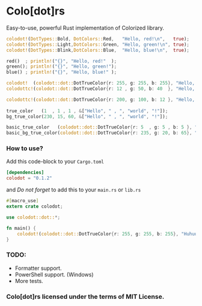 # Colo[dot]rs
Easy-to-use, powerful Rust implementation of Colorized library.

```rust
colodot!(DotTypes::Bold, DotColors::Red,   "Hello, red!\n",   true);
colodot!(DotTypes::Light,DotColors::Green, "Hello, green!\n", true);
colodot!(DotTypes::Blink,DotColors::Blue,  "Hello, blue!\n",  true);

red()  ; println!("{}", "Hello, red!"  );
green(); println!("{}", "Hello, green!");
blue() ; println!("{}", "Hello, blue!" );

colodot!  (colodot::dot::DotTrueColor{r: 255, g: 255, b: 255}, "Hello, world!\n");
colodottc!(colodot::dot::DotTrueColor{r: 12 , g: 50, b: 40  }, "Hello, world!"  );

colodottc!(colodot::dot::DotTrueColor{r: 200, g: 100, b: 12 }, "Hello, world!", true);
        
true_color   (1  , 1 , 1 , &["Hello", " , ", "world", "!"]);
bg_true_color(230, 15, 60, &["Hello", " , ", "world", "!"]);

basic_true_color   (colodot::dot::DotTrueColor{r: 5  , g: 5 , b: 5 }, "Hello, world!");
basic_bg_true_color(colodot::dot::DotTrueColor{r: 235, g: 20, b: 65}, "Hello, world!");
```

### How to use?
Add this code-block to your ``Cargo.toml``

```toml
[dependencies]
colodot = "0.1.2"
```

and *Do not forget* to add this to your ``main.rs`` or ``lib.rs``

```rust
#[macro_use]
extern crate colodot;

use colodot::dot::*;

fn main() {
    colodot!(colodot::dot::DotTrueColor{r: 255, g: 255, b: 255}, "Huhuuu ^-^!\n");
}
```


### TODO:
  * Formatter  support.
  * PowerShell support. (Windows)
  * More tests.

### Colo[dot]rs licensed under the terms of MIT License.
